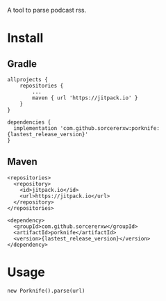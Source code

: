 A tool to parse podcast rss.

# Install

## Gradle

```
allprojects {
    repositories {
        ...
        maven { url 'https://jitpack.io' }
    }
}

dependencies {
  implementation 'com.github.sorcererxw:porknife:{lastest_release_version}'
}
```

## Maven

```
<repositories>
  <repository>
    <id>jitpack.io</id>
    <url>https://jitpack.io</url>
  </repository>
</repositories>

<dependency>
  <groupId>com.github.sorcererxw</groupId>
  <artifactId>porknife</artifactId>
  <version>{lastest_release_version}</version>
</dependency>
```

# Usage

```
new Porknife().parse(url)
```
